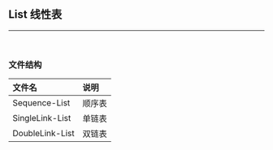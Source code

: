 ﻿## List 线性表
----
<br>

### 文件结构

|文件名|说明|
|:---|:---|
Sequence-List|顺序表
SingleLink-List|单链表
DoubleLink-List|双链表

